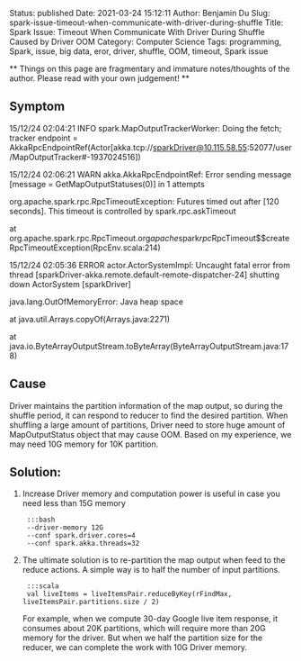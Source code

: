 Status: published
Date: 2021-03-24 15:12:11
Author: Benjamin Du
Slug: spark-issue-timeout-when-communicate-with-driver-during-shuffle
Title: Spark Issue: Timeout When Communicate With Driver During Shuffle Caused by Driver OOM
Category: Computer Science
Tags: programming, Spark, issue, big data, eror, driver, shuffle, OOM, timeout, Spark issue

**
Things on this page are fragmentary and immature notes/thoughts of the author.
Please read with your own judgement!
**

## Symptom

15/12/24 02:04:21 INFO spark.MapOutputTrackerWorker: Doing the fetch; tracker endpoint = AkkaRpcEndpointRef(Actor[akka.tcp://sparkDriver@10.115.58.55:52077/user/MapOutputTracker#-1937024516])

15/12/24 02:06:21 WARN akka.AkkaRpcEndpointRef: Error sending message [message = GetMapOutputStatuses(0)] in 1 attempts

org.apache.spark.rpc.RpcTimeoutException: Futures timed out after [120 seconds]. This timeout is controlled by spark.rpc.askTimeout

at org.apache.spark.rpc.RpcTimeout.org$apache$spark$rpc$RpcTimeout$$createRpcTimeoutException(RpcEnv.scala:214)



15/12/24 02:05:36 ERROR actor.ActorSystemImpl: Uncaught fatal error from thread [sparkDriver-akka.remote.default-remote-dispatcher-24] shutting down ActorSystem [sparkDriver]

java.lang.OutOfMemoryError: Java heap space

at java.util.Arrays.copyOf(Arrays.java:2271)

at java.io.ByteArrayOutputStream.toByteArray(ByteArrayOutputStream.java:178)



## Cause 
  
Driver maintains the partition information of the map output, 
so during the shuffle period, 
it can respond to reducer to find the desired partition. 
When shuffling a large amount of partitions, Driver need to store huge amount of MapOutputStatus object that may cause OOM. 
Based on my experience, we may need 10G memory for 10K partition. 

## Solution:

1. Increase Driver memory and computation power is useful in case you need less than 15G memory 

        :::bash
        --driver-memory 12G
        --conf spark.driver.cores=4 
        --conf spark.akka.threads=32 

2. The ultimate solution is to re-partition the map output when feed to the reduce actions. 
    A simple way is to half the number of input partitions.

        :::scala
        val liveItems = liveItemsPair.reduceByKey(rFindMax, liveItemsPair.partitions.size / 2)

    For example, 
    when we compute 30-day Google live item response, 
    it consumes about 20K partitions, 
    which will require more than 20G memory for the driver. 
    But when we half the partition size for the reducer, 
    we can complete the work with 10G Driver memory.
